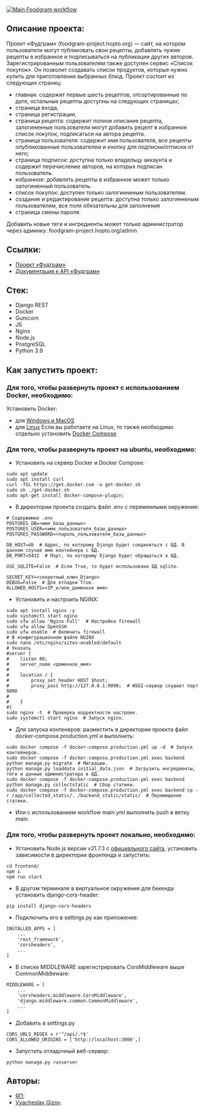 [![Main Foodgram workflow](https://github.com/VyacheslavGizov/foodgram/actions/workflows/main.yml/badge.svg)](https://github.com/VyacheslavGizov/foodgram/actions/workflows/main.yml)

## Описание проекта:

Проект «Фудграм» (foodgram-project.hopto.org) — сайт, на котором пользователи могут публиковать свои рецепты, добавлять чужие рецепты в избранное и подписываться на публикации других авторов. Зарегистрированным пользователям также доступен сервис «Список покупок». Он позволит создавать список продуктов, которые нужно купить для приготовления выбранных блюд.
Проект состоит из следующих страниц: 
- главная: содержит первые шесть рецептов, отсортированные по дате, остальные рецепты доступны на следующих страницах;
- страница входа,
- страница регистрации,
- страница рецепта: содержит полное описание рецепта, залогиненные пользователи могут добавить рецепт в избранное список покупок, подписаться на автора рецепта.
- страница пользователя: содержит имя пользователя, все рецепты опубликованные пользователем и кнопку для  подписки/отписки от него;
- страница подписок: доступна только владельцу аккаунта и содержит перечисление авторов, на которых подписан пользователь.
- избранное: добавлять рецепты в избранное может только залогиненный пользователь.
- список покупок: доступен только залогинненым пользователям.
- создание и редактирование рецепта: доступна только залогинненым пользователям, все поля обязательны для заполнения
- страница смены пароля.

Добавить новые теги и ингредиенты может только администратор через админку: foodgram-project.hopto.org/admin

## Ссылки:
- [Проект «Фудграм»](https://foodgram-project.hopto.org/)
- [Документация к API «Фудграм»](https://foodgram-project.hopto.org/api/docs/)

## Стек:
- Django REST
- Docker
- Gunicorn
- JS
- Nginx
- Node.js
- PostgreSQL
- Python 3.9

## Как запустить проект:
### Для того, чтобы развернуть проект с использованием Docker, необходимо:
Установить Docker:
- для [Windows и MacOS](https://www.docker.com/products/docker-desktop/)
- для [Linux](https://docs.docker.com/engine/install/ubuntu/#install-using-the-convenience-script)
Если вы работаете на Linux, то также необходимо отдельно установить [Docker Compose](https://docs.docker.com/compose/install/)


### Для того, чтобы развернуть проект на ubuntu, необходимо:
- Установить на сервер Docker и Docker Compose:
```
sudo apt update
sudo apt install curl
curl -fSL https://get.docker.com -o get-docker.sh
sudo sh ./get-docker.sh
sudo apt-get install docker-compose-plugin;
```
- В директории проекта создать файл .env с переменными окружения:
```
# Содержимое .env
POSTGRES_DB=<имя_базы_данных>
POSTGRES_USER=<имя_пользователя_базы_данных>
POSTGRES_PASSWORD=<пароль_пользователя_базы_данных>

DB_HOST=db  # Адрес, по которому Django будет соединяться с БД. В данном случае имя контейнера с БД.
DB_PORT=5432  # Порт, по которому Django будет обращаться к БД.

USE_SQLITE=False  # Если True, то будет использована БД sqlite.

SECRET_KEY=<секретный_ключ_Django>
DEBUG=False  # Для отладки True.
ALLOWED_HOSTS=<IP_и/или_доменное имя>
```
- Установить и настроить NGINX:
```
sudo apt install nginx -y
sudo systemctl start nginx
sudo ufw allow 'Nginx Full'  # Настройка firewall
sudo ufw allow OpenSSH
sudo ufw enable  # Включить firewall
# В конфигурационном файле NGINX
sudo nano /etc/nginx/sites-enabled/default
# Указать
#server {
#    listen 80;
#    server_name <доменное_имя>
#    
#    location / {
#        proxy_set_header HOST $host;
#        proxy_pass http://127.0.0.1:9090;  # WSGI-сервер слушает порт 9090
#
#    }
#}
sudo nginx -t  # Проверка корректности настроек. 
sudo systemctl start nginx  # Запуск nginx.
```
- Для запуска контенеров: разместить в директории проекта файл docker-compose.production.yml и выполнить:
```
sudo docker compose -f docker-compose.production.yml up -d  # Запуск контейнеров.
sudo docker compose -f docker-compose.production.yml exec backend python manage.py migrate  # Миграции.
python manage.py loaddata initial_data.json  # Загрузить ингредиенты, теги и данные администратора в БД.
sudo docker compose -f docker-compose.production.yml exec backend python manage.py collectstatic  # Сбор статики.
sudo docker compose -f docker-compose.production.yml exec backend cp -r /app/collected_static/. /backend_static/static/  # Перемещение статики.
```
- Или с использованием workflow main.yml выполнить push в ветку main.

### Для того, чтобы развернуть проект локально, необходимо:
- Установить Node.js версии v21.7.3 c [официального сайта](https://nodejs.org/en/about/previous-releases#looking-for-latest-release-of-a-version-branch), установить зависимости в директории фронтенда и запустить:
```
cd frontend/
npm i 
npm run start 
```
- В другом терминале в виртуальное окружение для бекенда установить django-cors-header:
```
pip install django-cors-headers 
```
- Подключить его в settings.py как приложение:
```
INSTALLED_APPS = [
    ...
    'rest_framework',
    'corsheaders',
    ...
]
```
- В списке MIDDLEWARE зарегистрировать CorsMiddleware выше CommonMiddleware:
```
MIDDLEWARE = [
    ...
    'corsheaders.middleware.CorsMiddleware',
    'django.middleware.common.CommonMiddleware',
    ...
]
```
- Добавить в settings.py 
```
CORS_URLS_REGEX = r'^/api/.*$' 
CORS_ALLOWED_ORIGINS = ['http://localhost:3000',] 
```
- Запустить отладочный веб-сервер:
```
python manage.py runserver
```

## Авторы:
- [ЯП](https://github.com/yandex-praktikum);
- [Vyacheslav Gizov](https://github.com/VyacheslavGizov).